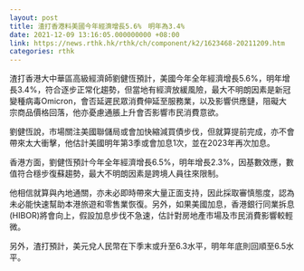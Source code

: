 ```yaml
---
layout: post
title: 渣打香港料美國今年經濟增長5.6%　明年為3.4%
date: 2021-12-09 13:16:05.000000000 +08:00
link: https://news.rthk.hk/rthk/ch/component/k2/1623468-20211209.htm
categories: rthk
---
```


渣打香港大中華區高級經濟師劉健恆預計，美國今年全年經濟增長5.6%，明年增長3.4%，符合逐步正常化趨勢，但當地有經濟放緩風險，最大不明朗因素是新冠變種病毒Omicron，會否延遲民眾消費伸延至服務業，以及影響供應鏈，阻礙大宗商品價格回落，他亦憂慮通脹上升會否影響市民消費意欲。

劉健恆說，市場關注美國聯儲局或會加快縮減買債步伐，但就算提前完成，亦不會帶來太大衝擊，他估計美國明年第3季或會加息1次，並在2023年再次加息。

香港方面，劉健恆預計今年全年經濟增長6.5%，明年增長2.3%，因基數效應，數值符合穩步復蘇趨勢，最大不明朗因素是跨境人員往來限制。

他相信就算與內地通關，亦未必即時帶來大量正面支持，因此採取審慎態度，認為未必能快速幫助本港旅遊和零售業恢復。另外，如果美國加息，香港銀行同業拆息(HIBOR)將會向上，假設加息步伐不急速，估計對房地產市場及市民消費影響較輕微。

另外，渣打預計，美元兌人民幣在下季末或升至6.3水平，明年年底則回順至6.5水平。

